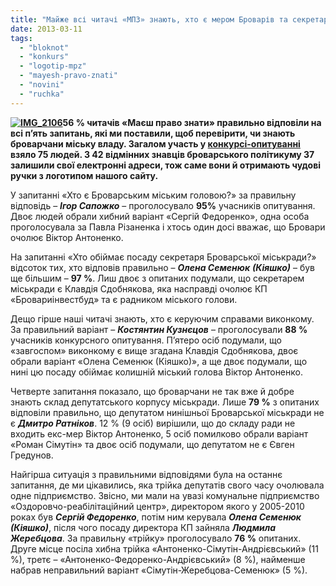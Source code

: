 ```yaml
---
title: "Майже всі читачі «МПЗ» знають, хто є мером Броварів та секретарем міськради"
date: 2013-03-11
tags: 
  - "bloknot"
  - "konkurs"
  - "logotip-mpz"
  - "mayesh-pravo-znati"
  - "novini"
  - "ruchka"
---
```


**[![IMG_2106](https://mpz.brovary.org/wp-content/uploads/2013/03/IMG_2106.jpg)](https://mpz.brovary.org/wp-content/uploads/2013/03/IMG_2106.jpg)56 % читачів «Маєш право знати» правильно відповіли на всі п’ять запитань, які ми поставили, щоб перевірити, чи знають броварчани міську владу. Загалом участь у [конкурсі-опитуванні](https://mpz.brovary.org/chi-znayete-vi-brovarsku-vladu-konkurs-opituvannya-vid-mpz/) взяло 75 людей. З 42 відмінних знавців броварського політикуму 37 залишили свої електронні адреси, тож саме вони й отримають чудові ручки з логотипом нашого сайту.**

У запитанні «Хто є Броварським міським головою?» за правильну відповідь – **_Ігор Сапожко_** – проголосувало **95%** учасників опитування. Двоє людей обрали хибний варіант «Сергій Федоренко», одна особа проголосувала за Павла Різаненка і хтось один досі вважає, що Бровари очолює Віктор Антоненко.

На запитанні «Хто обіймає посаду секретаря Броварської міськради?» відсоток тих, хто відповів правильно – **_Олена Семенюк_** **_(Кіяшко)_** – був ще більшим – **97 %**. Лиш двоє з опитаних подумали, що секретарем міськради є Клавдія Сдобнякова, яка насправді очолює КП «Бровариінвестбуд» та є радником міського голови.

Дещо гірше наші читачі знають, хто є керуючим справами виконкому. За правильний варіант – **_Костянтин Кузнєцов_** – проголосували **88 %** учасників конкурсного опитування. П’ятеро осіб подумали, що «завгоспом» виконкому є вище згадана Клавдія Сдобнякова, двоє обрали варіант «Олена Семенюк (Кіяшко)», а ще двоє подумали, що нині цю посаду обіймає колишній міський голова Віктор Антоненко.

Четверте запитання показало, що броварчани не так вже й добре знають склад депутатського корпусу міськради. Лише **79 %** з опитаних відповіли правильно, що депутатом нинішньої Броварської міськради не є **_Дмитро Ратніков_**. 12 % (9 осіб) вирішили, що до складу ради не входить екс-мер Віктор Антоненко, 5 осіб помилково обрали варіант «Роман Сімутін» та двоє осіб подумали, що депутатом не є Євген Гредунов.

Найгірша ситуація з правильними відповідями була на останнє запитання, де ми цікавились, яка трійка депутатів свого часу очолювала одне підприємство. Звісно, ми мали на увазі комунальне підприємство «Оздоровчо-реабілітаційний центр», директором якого у 2005-2010 роках був **_Сергій Федоренко_**, потім ним керувала **_Олена Семенюк (Кіяшко)_**, після чого посаду директора КП зайняла **_Людмила Жеребцова_**. За правильну «трійку» проголосувало **76 %** опитаних. Друге місце посіла хибна трійка «Антоненко-Сімутін-Андрієвський» (11 %), третє – «Антоненко-Федоренко-Андрієвський» (8 %), найменше набрав неправильний варіант «Сімутін-Жеребцова-Семенюк» (5 %).
